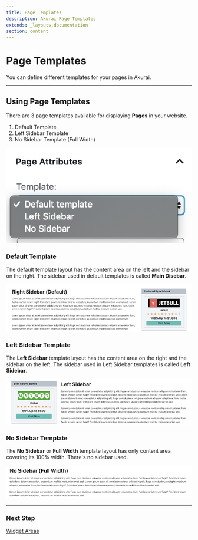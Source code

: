 ```yaml
---
title: Page Templates
description: Akurai Page Templates
extends: _layouts.documentation
section: content
---
```


# Page Templates

You can define different templates for your pages in Akurai.

---

## Using Page Templates

There are 3 page templates available for displaying **Pages** in your website.

1. Default Template
2. Left Sidebar Template
3. No Sidebar Template (Full Width)

![Akurai Page Templates](/assets/images/akurai/akurai-templates.png)

### Default Template

The default template layout has the content area on the left and the sidebar on the right.
The sidebar used in default templates is called **Main Disebar**.

![Akurai Default Template](/assets/images/akurai/akurai-template-right-sidebar.png)

### Left Sidebar Template

The **Left Sidebar** template layout has the content area on the right and the sidebar on the left.
The sidebar used in Left Sidebar templates is called **Left Sidebar**.

![Akurai Left Sidebar Template](/assets/images/akurai/akurai-template-left-sidebar.png)

### No Sidebar Template

The **No Sidebar** or **Full Width** template layout has only content area covering its 100% width.
There's no sidebar used.

![Akurai No Sidebar Template](/assets/images/akurai/akurai-template-no-sidebar.png)

---

### Next Step

[Widget Areas](/docs/akurai/widget-areas)
